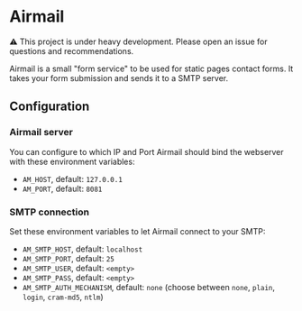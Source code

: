 # Airmail

⚠️ This project is under heavy development. Please open an issue for questions and recommendations.


Airmail is a small "form service" to be used for static pages contact forms. It takes your form submission and sends it to a SMTP server.

## Configuration

### Airmail server

You can configure to which IP and Port Airmail should bind the webserver with these environment variables:

- `AM_HOST`, default: `127.0.0.1`
- `AM_PORT`, default: `8081`

### SMTP connection

Set these environment variables to let Airmail connect to your SMTP:

- `AM_SMTP_HOST`, default: `localhost`
- `AM_SMTP_PORT`, default: `25`
- `AM_SMTP_USER`, default: `<empty>`
- `AM_SMTP_PASS`, default: `<empty>`
- `AM_SMTP_AUTH_MECHANISM`, default: `none` (choose between `none`, `plain`, `login`, `cram-md5`, `ntlm`)

